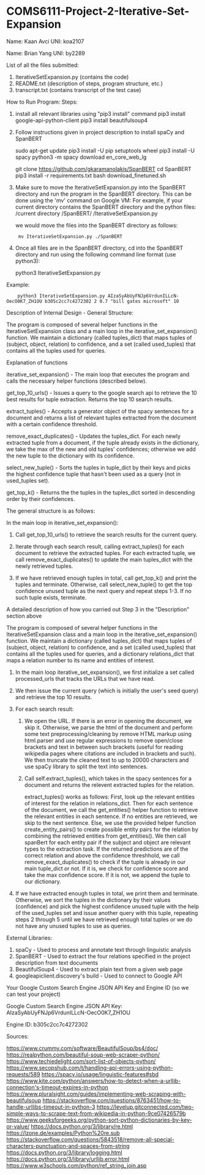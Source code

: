 # COMS6111-Project-2-Iterative-Set-Expansion

Name: Kaan Avci
UNI: koa2107

Name: Brian Yang
UNI: by2289



List of all the files submitted:
1. IterativeSetExpansion.py 	(contains the code)
2. README.txt               	(description of steps, program structure, etc.)
3. transcript.txt           	(contains transcript of the test case)



How to Run Program:
Steps:

1. install all relevant libraries using "pip3 install" command
    pip3 install google-api-python-client
    pip3 install beautifulsoup4


2. Follow instructions given in project description to install spaCy and SpanBERT
	
	sudo apt-get update
    	pip3 install -U pip setuptools wheel
    	pip3 install -U spacy
    	python3 -m spacy download en_core_web_lg

	git clone https://github.com/gkaramanolakis/SpanBERT
    	cd SpanBERT
    	pip3 install -r requirements.txt
    	bash download_finetuned.sh

3. Make sure to move the IterativeSetExpansion.py into the SpanBERT directory 
   and run the program in the SpanBERT directory.
   This can be done using the 'mv' command on Google VM:
   For example, if your current directory contains the SpanBERT directory and 
   the python files:
    			/current directory
				/SpanBERT/
				/IterativeSetExpansion.py


   we would move the files into the SpanBERT directory as follows:

		mv IterativeSetExpansion.py ./SpanBERT


4. Once all files are in the SpanBERT directory, cd into the SpanBERT directory 
   and run using the following command line format (use python3):

   	python3 IterativeSetExpansion.py <google api key> <google engine id> <relation to extract> <confidence threshold> <seed query> <number of tuples to output>


Example:
    
    	python3 IterativeSetExpansion.py AIzaSyAbUyFNJp6VrdunILLcN-OecO0K7_ZH1OU b305c2cc7c4272302 2 0.7 "bill gates microsoft" 10


Description of Internal Design - General Structure:

The program is composed of several helper functions in the IterativeSetExpansion class and 
a main loop in the iterative_set_expansion() function. We maintain a dictionary (called tuples_dict) 
that maps tuples of (subject, object, relation) to confidence, and a set (called used_tuples) that contains 
all the tuples used for queries.


Explanation of functions

iterative_set_expansion() 
	- The main loop that executes the program and calls the necessary helper functions (described below).

get_top_10_urls() 
	- Issues a query to the google search api to retrieve the 10 best results for tuple extraction. 
	  Returns the top 10 search results.

extract_tuples() 
	- Accepts a generator object of the spacy sentences for a document and returns a list of relevant 
	  tuples extracted from the document with a certain confidence threshold.

remove_exact_duplicates() 
	- Updates the tuples_dict. For each newly extracted tuple from a document, if the tuple already
	  exists in the dictionary, we take the max of the new and old tuples' confidences; otherwise we 
	  add the new tuple to the dictionary with its confidence.

select_new_tuple() 
	- Sorts the tuples in tuple_dict by their keys and picks the highest confidence tuple 
	  that hasn't been used as a query (not in used_tuples set). 

get_top_k() 
	- Returns the the tuples in the tuples_dict sorted in descending order by their confidences.


The general structure is as follows:

In the main loop in iterative_set_expansion():

1. Call get_top_10_urls() to retrieve the search results for the current query.

2. Iterate through each search result, calling extract_tuples() for each document to 
   retrieve the extracted tuples. For each extracted tuple, we call remove_exact_duplicates() to update 
   the main tuples_dict with the newly retrieved tuples.

3. If we have retrieved enough tuples in total, call get_top_k() and print the tuples 
   and terminate. Otherwise, call select_new_tuple() to get the top confidence unused
   tuple as the next query and repeat steps 1-3. If no such tuple exists, terminate.



A detailed description of how you carried out Step 3 in the "Description" section above

The program is composed of several helper functions in the IterativeSetExpansion class
and a main loop in the iterative_set_expansion() function. We maintain a dictionary 
(called tuples_dict) that maps tuples of (subject, object, relation) to confidence, 
and a set (called used_tuples) that contains all the tuples used for queries, and a 
dictionary relations_dict that maps a relation number to its name and entities of interest.

1. In the main loop iterative_set_expansion(), we first initialize a set called processed_urls that tracks the URLs that we have read. 

2. We then issue the current query (which is initially the user's seed query) and retrieve the top 10 results. 

3. For each search result:
	1. We open the URL. If there is an error in opening the document, we skip it.
	 Otherwise, we parse the html of the document and perform some text preprocessing/cleaning 
	 by remove HTML markup using html.parser and use regular expressions to remove open/close 
	 brackets and text in between such brackets (useful for reading wikipedia pages where citations 
	 are included in brackets and such). We then truncate the cleaned text to up to 20000 characters 
	 and use spaCy library to split the text into sentences.

	2. Call self.extract_tuples(), which takes in the spacy sentences for a document and 
	   returns the relevent extracted tuples for the relation. 

	   extract_tuples() works as follows:
	   First, look up the relevant entities of interest for the relation in relations_dict. 
	   Then for each sentence of the document, we call the get_entities() helper function 
	   to retrieve the relevant entities in each sentence. If no entities are retrieved, 
	   we skip to the next sentence. Else, we use the provided helper function create_entity_pairs() 
	   to create possible entity pairs for the relation by combining the retrieved entities from 
	   get_entities(). We then call spanBert for each entity pair if the subject and object are relevant
	   types to the extraction task. If the returned predictions are of the correct relation and above the 
	   confidence threshhold, we call remove_exact_duplicates() to check if the tuple is already in our main 
	   tuple_dict or not. If it is, we check for confidence score and take the max confidence score. If it
	   is not, we append the tuple to our dictionary.

4. If we have extracted enough tuples in total, we print them and terminate. Otherwise, 
   we sort the tuples in the dictionary by their values (confidence) and pick the highest 
   confidence unused tuple with the help of the used_tuples set and issue another query with 
   this tuple, repeating steps 2 through 5 until we have retrieved enough total tuples or 
   we do not have any unused tuples to use as queries.


External Libraries:

1. spaCy 				- Used to process and annotate text through linguistic analysis
2. SpanBERT				- Used to extract the four relations specified in the project description from text documents
3. BeautifulSoup4			- Used to extract plain text from a given web page
4. googleapiclient.discovery's build   	- Used to connect to Google API




Your Google Custom Search Engine JSON API Key and Engine ID (so we can test your project)

Google Custom Search Engine JSON API Key: AIzaSyAbUyFNJp6VrdunILLcN-OecO0K7_ZH1OU

Engine ID: b305c2cc7c4272302


Sources:

https://www.crummy.com/software/BeautifulSoup/bs4/doc/
https://realpython.com/beautiful-soup-web-scraper-python/
https://www.techiedelight.com/sort-list-of-objects-python/
https://www.secopshub.com/t/handling-api-errors-using-python-requests/589
https://spacy.io/usage/linguistic-features#sbd
https://www.kite.com/python/answers/how-to-detect-when-a-urllib-connection's-timeout-expires-in-python
https://www.pluralsight.com/guides/implementing-web-scraping-with-beautifulsoup
https://stackoverflow.com/questions/8763451/how-to-handle-urllibs-timeout-in-python-3
https://levelup.gitconnected.com/two-simple-ways-to-scrape-text-from-wikipedia-in-python-9ce07426579b
https://www.geeksforgeeks.org/python-sort-python-dictionaries-by-key-or-value/
https://docs.python.org/3/library/re.html
https://lzone.de/examples/Python%20re.sub
https://stackoverflow.com/questions/5843518/remove-all-special-characters-punctuation-and-spaces-from-string
https://docs.python.org/3/library/logging.html
https://docs.python.org/3/library/urllib.error.html
https://www.w3schools.com/python/ref_string_join.asp
